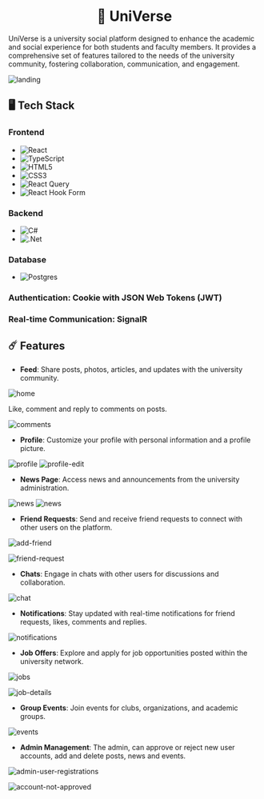 <h1 align="center">🌌 UniVerse</h1>
UniVerse is a university social platform designed to enhance the academic and social experience for both students and faculty members. It provides a comprehensive set of features tailored to the needs of the university community, fostering collaboration, communication, and engagement.

![landing](/Screenshots/landing.jpg)

## 🖥️ Tech Stack

### Frontend
- ![React](https://img.shields.io/badge/react-%2320232a.svg?style=for-the-badge&logo=react&logoColor=%2361DAFB)
- ![TypeScript](https://img.shields.io/badge/typescript-%23007ACC.svg?style=for-the-badge&logo=typescript&logoColor=white)
- ![HTML5](https://img.shields.io/badge/html5-%23E34F26.svg?style=for-the-badge&logo=html5&logoColor=white)
- ![CSS3](https://img.shields.io/badge/css3-%231572B6.svg?style=for-the-badge&logo=css3&logoColor=white)
- ![React Query](https://img.shields.io/badge/-React%20Query-FF4154?style=for-the-badge&logo=react%20query&logoColor=white)
- ![React Hook Form](https://img.shields.io/badge/React%20Hook%20Form-%23EC5990.svg?style=for-the-badge&logo=reacthookform&logoColor=white)    
### Backend
- ![C#](https://img.shields.io/badge/c%23-%23239120.svg?style=for-the-badge&logo=c-sharp&logoColor=white)
- ![.Net](https://img.shields.io/badge/.NET-5C2D91?style=for-the-badge&logo=.net&logoColor=white)
  
### Database 
- ![Postgres](https://img.shields.io/badge/postgres-%23316192.svg?style=for-the-badge&logo=postgresql&logoColor=white)

### Authentication: Cookie with JSON Web Tokens (JWT)
### Real-time Communication: SignalR

## ☄️ Features
-  **Feed**: Share posts, photos, articles, and updates with the university community.
  
![home](/Screenshots/home.jpg)

Like, comment and reply to comments on posts.
  
![comments](/Screenshots/comments.jpg)

- **Profile**: Customize your profile with personal information and a profile picture.
  
![profile](/Screenshots/profile.jpg)
![profile-edit](/Screenshots/profile-edit.jpg)


- **News Page**: Access news and announcements from the university administration.
  
![news](/Screenshots/news.jpg)
![news](/Screenshots/news-details.jpg)

- **Friend Requests**: Send and receive friend requests to connect with other users on the platform.

![add-friend](/Screenshots/add-friend.jpg) 

![friend-request](/Screenshots/friend-request.jpg)

- **Chats**: Engage in chats with other users for discussions and collaboration.

![chat](/Screenshots/chat.jpg) 

- **Notifications**: Stay updated with real-time notifications for friend requests, likes, comments and replies.

![notifications](/Screenshots/notifications.jpg)

- **Job Offers**: Explore and apply for job opportunities posted within the university network.

![jobs](/Screenshots/jobs.jpg) 

![job-details](/Screenshots/job-details.jpg)

- **Group Events**: Join events for clubs, organizations, and academic groups.

![events](/Screenshots/events.jpg) 

- **Admin Management**: The admin, can approve or reject new user accounts, add and delete posts, news and events.

![admin-user-registrations](/Screenshots/admin-user-registrations.jpg) 

![account-not-approved](/Screenshots/account-not-approved.jpg) 
